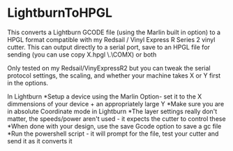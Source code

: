 # LightburnToHPGL

This converts a Lightburn GCODE file (using the Marlin built in option) to a HPGL format compatible with my Redsail / Vinyl Express R Series 2 vinyl cutter.
This can output directly to a serial port, save to an HPGL file for sending (you can use copy X.hpgl \\.\COMX) or both

Only tested on my Redsail/VinyExpressR2 but you can tweak the serial protocol settings, the scaling, and whether your machine takes X or Y first in the options.

In Lightburn
*Setup a device using the Marlin Option- set it to the X dimmensions of your device + an appropriately large Y
*Make sure you are in absolute Coordinate mode in Lightburn
*The layer settings really don't matter, the speeds/power aren't used - it expects the cutter to control these
*When done with your design, use the save Gcode option to save a gc file
*Run the powershell script - it will prompt for the file, test your cutter and send it as it converts it
